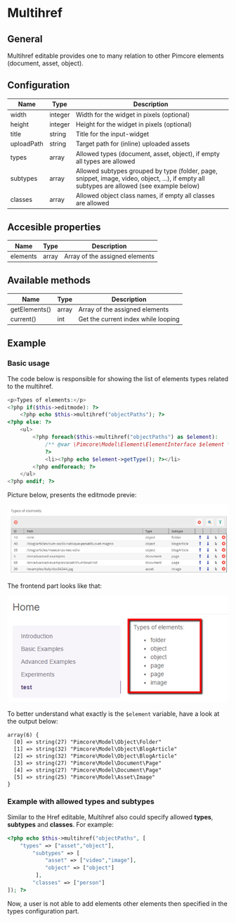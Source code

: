 # Multihref

## General
Multihref editable provides one to many relation to other Pimcore elements (document, asset, object). 


## Configuration 

| Name         | Type      | Description                                                                                                                                                     |
|--------------|-----------|-----------------------------------------------------------------------------------------------------------------------------------------------------------------|
| width        | integer   | Width for the widget in pixels (optional)                                                                                                                       |
| height       | integer   | Height for the widget in pixels  (optional)                                                                                                                     |
| title        | string    | Title for the input-widget                                                                                                                                      |
| uploadPath   | string    | Target path for (inline) uploaded assets                                                                                                                        |
| types        | array     | Allowed types (document, asset, object), if empty all types are allowed                                                                                         |
| subtypes     | array     | Allowed subtypes grouped by type (folder, page, snippet, image, video, object, ...), if empty all subtypes are allowed (see example below)                      |
| classes      | array     | Allowed object class names, if empty all classes are allowed                                                                                                    |

## Accesible properties

| Name     | Type  | Description                    |
|----------|-------|--------------------------------|
| elements | array | Array of the assigned elements |

## Available methods

| Name          | Type    | Description                         |
|---------------|---------|-------------------------------------|
| getElements() | array   | Array of the assigned elements      |
| current()     | int     | Get the current index while looping |


## Example

### Basic usage

The code below is responsible for showing the list of elements types related to the multihref. 

```php
<p>Types of elements:</p>
<?php if($this->editmode): ?>
    <?php echo $this->multihref("objectPaths"); ?>
<?php else: ?>
    <ul>
        <?php foreach($this->multihref("objectPaths") as $element):
            /** @var \Pimcore\Model\Element\ElementInterface $element */
            ?>
            <li><?php echo $element->getType(); ?></li>
        <?php endforeach; ?>
    </ul>
<?php endif; ?>
```

Picture below, presents the editmode previe:

![Multihref editable - editmode preview](../../img/editables_multihref_editmode_preview.png)

The frontend part looks like that:

![Multihref editable - frontend preview](../../img/editables_multihref_preview.png)

To better understand what exactly is the ```$element``` variable, have a look at the output below:

```
array(6) {
  [0] => string(27) "Pimcore\Model\Object\Folder"
  [1] => string(32) "Pimcore\Model\Object\BlogArticle"
  [2] => string(32) "Pimcore\Model\Object\BlogArticle"
  [3] => string(27) "Pimcore\Model\Document\Page"
  [4] => string(27) "Pimcore\Model\Document\Page"
  [5] => string(25) "Pimcore\Model\Asset\Image"
}
```



### Example with allowed types and subtypes
Similar to the Href editable, Multihref also could specify allowed **types**, **subtypes** and **classes**. 
For example:
```php
<?php echo $this->multihref("objectPaths", [
    "types" => ["asset","object"],
        "subtypes" => [
            "asset" => ["video","image"],
            "object" => ["object"]
         ],
        "classes" => ["person"]
]); ?>
```

Now, a user is not able to add elements other elements then specified in the types configuration part.

